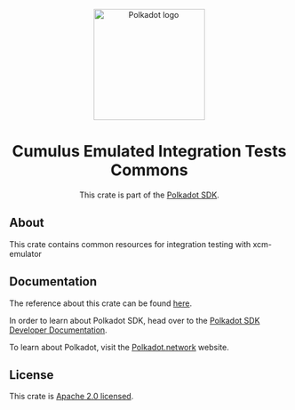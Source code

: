 <div align="center">

<img
alt="Polkadot logo" width="200"
src="https://raw.githubusercontent.com/paritytech/polkadot-sdk/rzadp/readmes/docs/images/Polkadot_Logo_Horizontal_Pink_BlackOnWhite.png">

# Cumulus Emulated Integration Tests Commons

This crate is part of the [Polkadot SDK](https://github.com/paritytech/polkadot-sdk/).

</div>

## About

This crate contains common resources for integration testing with xcm-emulator

## Documentation

The reference about this crate can be found [here](https://paritytech.github.io/polkadot-sdk/master/emulated_integration_tests_common).

In order to learn about Polkadot SDK, head over to the [Polkadot SDK Developer Documentation](https://paritytech.github.io/polkadot-sdk/master/polkadot_sdk_docs/index.html).

To learn about Polkadot, visit the [Polkadot.network](https://polkadot.network/) website.

## License

This crate is [Apache 2.0 licensed](https://spdx.org/licenses/Apache-2.0.html).
